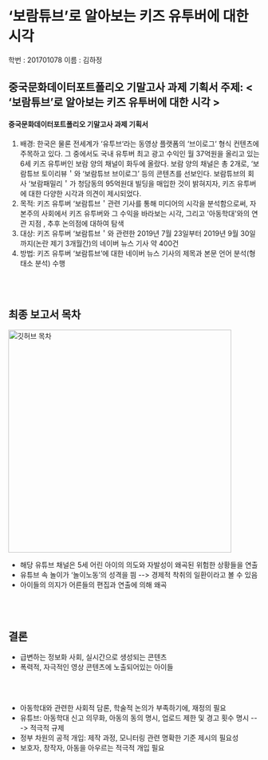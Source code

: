 ‘보람튜브’로 알아보는 키즈 유투버에 대한 시각 
===========

학번 : 201701078
이름 : 김하정   


   
중국문화데이터포트폴리오 기말고사 과제 기획서
주제: < ‘보람튜브’로 알아보는 키즈 유투버에 대한 시각 >   
----
#### 중국문화데이터포트폴리오 기말고사 과제 기획서

1. 배경: 한국은 물론 전세계가 ‘유투브‘라는 동영상 플랫폼의 ‘브이로그‘ 형식 컨텐츠에 주목하고 있다. 그 중에서도 국내 유투버 최고 광고 수익인 월 37억원을 올리고 있는 6세 키즈 유투버인 보람 양의 채널이 화두에 올랐다. 보람 양의 채널은 총 2개로, ‘보람튜브 토이리뷰＇와 ‘보람튜브 브이로그’ 등의 콘텐츠를 선보인다. 보람튜브의 회사 ‘보람패밀리＇가 청담동의 95억원대 빌딩을 매입한 것이 밝혀지자, 키즈 유투버에 대한 다양한 시각과 의견이 제시되었다.
2. 목적: 키즈 유투버 ‘보람튜브＇관련 기사를 통해 미디어의 시각을 분석함으로써, 자본주의 사회에서 키즈 유투버와 그 수익을 바라보는 시각, 그리고 '아동학대'와의 연관 지점 , 추후 논의점에 대하여 탐색
3. 대상: 키즈 유투버 ‘보람튜브＇와 관련한 2019년 7월 23일부터 2019년 9월 30일까지(논란 제기 3개월간)의 네이버 뉴스 기사 약 400건
4. 방법: 키즈 유투버 ‘보람튜브’에 대한 네이버 뉴스 기사의 제목과 본문 언어 분석(형태소 분석) 수행
        
<br/>
<br/>  
        
최종 보고서 목차
--------

<img width="447" alt="깃허브 목차" src="https://user-images.githubusercontent.com/73981295/102691044-0ba1cc00-424d-11eb-86c0-e8315b5601eb.png">     

* 해당 유튜브 채널은 5세 어린 아이의 의도와 자발성이 왜곡된 위험한 상황들을 연출 
* 유튜브 속 놀이가 ‘놀이노동’의 성격을 띔 --> 경제적 착취의 일환이라고 볼 수 있음
* 아이들의 의지가 어른들의 편집과 연출에 의해 왜곡

<br/>
<br/>

결론
-----
         
* 급변하는 정보화 사회, 실시간으로 생성되는 콘텐츠
* 폭력적, 자극적인 영상 콘텐츠에 노출되어있는 아이들   
<br/>
<br/>   
   
* 아동학대와 관련한 사회적 담론, 학술적 논의가 부족하기에, 재정의 필요
* 유튜브: 아동학대 신고 의무화, 아동의 동의 명시, 업로드 제한 및 경고 횟수 명시 ---> 적극적 규제
* 정부 차원의 공적 개입: 제작 과정, 모니터링 관련 명확한 기준 제시의 필요성
* 보호자, 창작자, 아동을 아우르는 적극적 개입 필요
